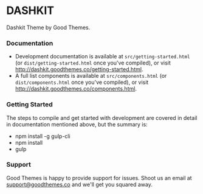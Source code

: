 # DASHKIT

Dashkit Theme by Good Themes.

### Documentation

- Development documentation is available at `src/getting-started.html` (or `dist/getting-started.html` once you've compiled), or visit http://dashkit.goodthemes.co/getting-started.html.
- A full list components is available at `src/components.html` (or `dist/components.html` once you've compiled), or visit http://dashkit.goodthemes.co/components.html.

### Getting Started

The steps to compile and get started with development are covered in detail in documentation mentioned above, but the summary is:

- npm install -g gulp-cli
- npm install
- gulp

### Support

Good Themes is happy to provide support for issues. Shoot us an email at support@goodthemes.co and we'll get you squared away.
